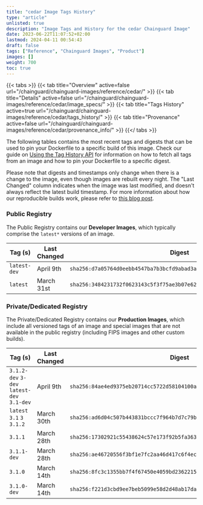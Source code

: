 ```yaml
---
title: "cedar Image Tags History"
type: "article"
unlisted: true
description: "Image Tags and History for the cedar Chainguard Image"
date: 2023-06-22T11:07:52+02:00
lastmod: 2024-04-11 00:54:43
draft: false
tags: ["Reference", "Chainguard Images", "Product"]
images: []
weight: 700
toc: true
---
```


{{< tabs >}}
{{< tab title="Overview" active=false url="/chainguard/chainguard-images/reference/cedar/" >}}
{{< tab title="Details" active=false url="/chainguard/chainguard-images/reference/cedar/image_specs/" >}}
{{< tab title="Tags History" active=true url="/chainguard/chainguard-images/reference/cedar/tags_history/" >}}
{{< tab title="Provenance" active=false url="/chainguard/chainguard-images/reference/cedar/provenance_info/" >}}
{{</ tabs >}}

The following tables contains the most recent tags and digests that can be used to pin your Dockerfile to a specific build of this image. Check our guide on [Using the Tag History API](/chainguard/chainguard-images/using-the-tag-history-api/) for information on how to fetch all tags from an image and how to pin your Dockerfile to a specific digest.

Please note that digests and timestamps only change when there is a change to the image, even though images are rebuilt every night. The "Last Changed" column indicates when the image was last modified, and doesn't always reflect the latest build timestamp. For more information about how our reproducible builds work, please refer to [this blog post](https://www.chainguard.dev/unchained/reproducing-chainguards-reproducible-image-builds).

### Public Registry
The Public Registry contains our **Developer Images**, which typically comprise the `latest*` versions of an image.

| Tag (s)       | Last Changed | Digest                                                                    |
|---------------|--------------|---------------------------------------------------------------------------|
|  `latest-dev` | April 9th    | `sha256:d7a05764d0eebb4547ba7b3bcfd9abad3a87013f2cc8f026415fb0124dda8b99` |
|  `latest`     | March 31st   | `sha256:3484231732f0623143c5f3f75ae3b07e62e4f66bbf5ebf93954f89f428777ed6` |


### Private/Dedicated Registry
The Private/Dedicated Registry contains our **Production Images**, which include all versioned tags of an image and special images that are not available in the public registry (including FIPS images and other custom builds).

| Tag (s)                                     | Last Changed | Digest                                                                    |
|---------------------------------------------|--------------|---------------------------------------------------------------------------|
|  `3.1.2-dev` `3-dev` `latest-dev` `3.1-dev` | April 9th    | `sha256:84ae4ed9375eb20714cc5722d58104100a6801f862eb5547830feca2a5d87183` |
|  `latest` `3.1` `3` `3.1.2`                 | March 30th   | `sha256:ad6d04c507b443831bccc7f964b7d7c79be79ceeafa14c906a9569ad702d9a8b` |
|  `3.1.1`                                    | March 28th   | `sha256:17302921c55438624c57e173f92b5fa363ebcc582248dfa5756406e22d696203` |
|  `3.1.1-dev`                                | March 28th   | `sha256:ae46720556f3bf1e7fc2aa46d417c6f4ecdea00d5a50f5e970623369e1119d76` |
|  `3.1.0`                                    | March 14th   | `sha256:8fc3c1355bb7f4f67450e4059bd2362215c23c085a67d9064685280c4dc0e38f` |
|  `3.1.0-dev`                                | March 14th   | `sha256:f221d3cbd9ee7beb5099e58d2d48ab17da7b4855e3528673593b4e8c9dfd8ef1` |

